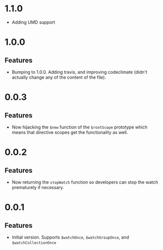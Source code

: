# 1.1.0

- Adding UMD support

# 1.0.0

## Features

- Bumping to 1.0.0. Adding travis, and improving codeclimate (didn't actually change any of the content of the file).

# 0.0.3

## Features

- Now hijacking the `$new` function of the `$rootScope` prototype which means that directive scopes get the functionality as well.

# 0.0.2

## Features

- Now returning the `stopWatch` function so developers can stop the watch prematurely if necessary.

# 0.0.1

## Features

- Initial version. Supports `$watchOnce`, `$watchGroupOnce`, and `$watchCollectionOnce`
